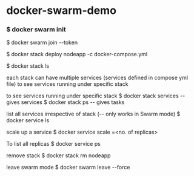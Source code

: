 # docker-swarm-demo

### $ docker swarm init

$ docker swarm join --token <token>

$ docker stack deploy nodeapp -c docker-compose.yml

$ docker stack ls

each stack can have multiple services (services defined in compose yml file)
to see services running under specific stack

to see services running under specific stack
$ docker stack services <service> -- gives services
$ docker stack ps <service> -- gives tasks

list all services irrespective of stack (-- only works in Swarm mode)
$ docker service ls  

scale up a service
$ docker service scale <service-name>=<no. of replicas>

To list all replicas
$ docker service ps <service-name>

remove stack
$ docker stack rm nodeapp

leave swarm mode
$ docker swarm leave --force
